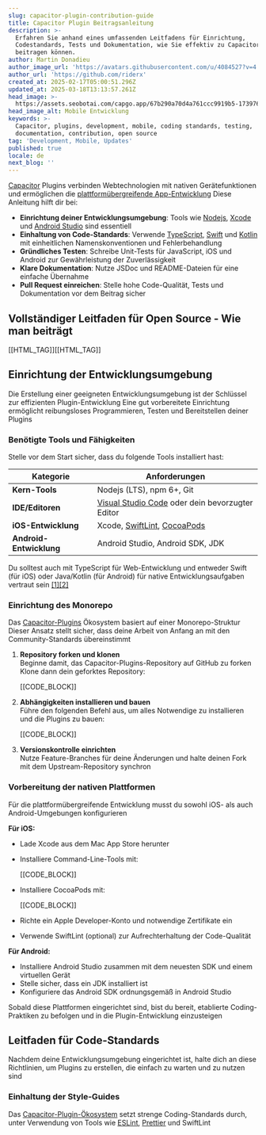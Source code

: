 ```yaml
---
slug: capacitor-plugin-contribution-guide
title: Capacitor Plugin Beitragsanleitung
description: >-
  Erfahren Sie anhand eines umfassenden Leitfadens für Einrichtung,
  Codestandards, Tests und Dokumentation, wie Sie effektiv zu Capacitor-Plugins
  beitragen können.
author: Martin Donadieu
author_image_url: 'https://avatars.githubusercontent.com/u/4084527?v=4'
author_url: 'https://github.com/riderx'
created_at: 2025-02-17T05:00:51.296Z
updated_at: 2025-03-18T13:13:57.261Z
head_image: >-
  https://assets.seobotai.com/capgo.app/67b290a70d4a761ccc9919b5-1739768465938.jpg
head_image_alt: Mobile Entwicklung
keywords: >-
  Capacitor, plugins, development, mobile, coding standards, testing,
  documentation, contribution, open source
tag: 'Development, Mobile, Updates'
published: true
locale: de
next_blog: ''
---
```


[Capacitor](https://capacitorjs.com/) Plugins verbinden Webtechnologien mit nativen Gerätefunktionen und ermöglichen die [plattformübergreifende App-Entwicklung](https://capgo.app/blog/cross-platform-mobile-app-development-guide-2024/) Diese Anleitung hilft dir bei:

-   **Einrichtung deiner Entwicklungsumgebung**: Tools wie [Nodejs](https://nodejsorg/en), [Xcode](https://developerapplecom/xcode/) und [Android Studio](https://developerandroidcom/studio) sind essentiell
-   **Einhaltung von Code-Standards**: Verwende [TypeScript](https://wwwtypescriptlangorg/), [Swift](https://developerapplecom/swift/) und [Kotlin](https://kotlinlangorg/) mit einheitlichen Namenskonventionen und Fehlerbehandlung
-   **Gründliches Testen**: Schreibe Unit-Tests für JavaScript, iOS und Android zur Gewährleistung der Zuverlässigkeit
-   **Klare Dokumentation**: Nutze JSDoc und README-Dateien für eine einfache Übernahme
-   **Pull Request einreichen**: Stelle hohe Code-Qualität, Tests und Dokumentation vor dem Beitrag sicher

## Vollständiger Leitfaden für Open Source - Wie man beiträgt

[[HTML_TAG]][[HTML_TAG]]

## Einrichtung der Entwicklungsumgebung

Die Erstellung einer geeigneten Entwicklungsumgebung ist der Schlüssel zur effizienten Plugin-Entwicklung Eine gut vorbereitete Einrichtung ermöglicht reibungsloses Programmieren, Testen und Bereitstellen deiner Plugins

### Benötigte Tools und Fähigkeiten

Stelle vor dem Start sicher, dass du folgende Tools installiert hast:

| Kategorie | Anforderungen |
| --- | --- |
| **Kern-Tools** | Nodejs (LTS), npm 6+, Git |
| **IDE/Editoren** | [Visual Studio Code](https://codevisualstudiocom/) oder dein bevorzugter Editor |
| **iOS-Entwicklung** | Xcode, [SwiftLint](https://githubcom/realm/SwiftLint), [CocoaPods](https://cocoapodsorg/) |
| **Android-Entwicklung** | Android Studio, Android SDK, JDK |

Du solltest auch mit TypeScript für Web-Entwicklung und entweder Swift (für iOS) oder Java/Kotlin (für Android) für native Entwicklungsaufgaben vertraut sein [\[1\]](https://githubcom/capawesome-team/capacitor-plugins/blob/main/CONTRIBUTINGmd)[\[2\]](https://githubcom/ionic-team/capacitor-plugins/blob/main/CONTRIBUTINGmd)

### Einrichtung des Monorepo

Das [Capacitor-Plugins](https://capgo.app/plugins/) Ökosystem basiert auf einer Monorepo-Struktur Dieser Ansatz stellt sicher, dass deine Arbeit von Anfang an mit den Community-Standards übereinstimmt

1.  **Repository forken und klonen**  
    Beginne damit, das Capacitor-Plugins-Repository auf GitHub zu forken Klone dann dein geforktes Repository:
    
    [[CODE_BLOCK]]
    
2.  **Abhängigkeiten installieren und bauen**  
    Führe den folgenden Befehl aus, um alles Notwendige zu installieren und die Plugins zu bauen:
    
    [[CODE_BLOCK]]
    
3.  **Versionskontrolle einrichten**  
    Nutze Feature-Branches für deine Änderungen und halte deinen Fork mit dem Upstream-Repository synchron
    

### Vorbereitung der nativen Plattformen

Für die plattformübergreifende Entwicklung musst du sowohl iOS- als auch Android-Umgebungen konfigurieren

**Für iOS:**

-   Lade Xcode aus dem Mac App Store herunter
    
-   Installiere Command-Line-Tools mit:
    
    [[CODE_BLOCK]]
    
-   Installiere CocoaPods mit:
    
    [[CODE_BLOCK]]
    
-   Richte ein Apple Developer-Konto und notwendige Zertifikate ein
    
-   Verwende SwiftLint (optional) zur Aufrechterhaltung der Code-Qualität
    

**Für Android:**

-   Installiere Android Studio zusammen mit dem neuesten SDK und einem virtuellen Gerät
-   Stelle sicher, dass ein JDK installiert ist
-   Konfiguriere das Android SDK ordnungsgemäß in Android Studio

Sobald diese Plattformen eingerichtet sind, bist du bereit, etablierte Coding-Praktiken zu befolgen und in die Plugin-Entwicklung einzusteigen

## Leitfaden für Code-Standards

Nachdem deine Entwicklungsumgebung eingerichtet ist, halte dich an diese Richtlinien, um Plugins zu erstellen, die einfach zu warten und zu nutzen sind

### Einhaltung der Style-Guides

Das [Capacitor-Plugin-Ökosystem](https://capgo.app/blog/capacitor-comprehensive-guide/) setzt strenge Coding-Standards durch, unter Verwendung von Tools wie [ESLint](https://eslintorg/), [Prettier](https://prettierio/) und SwiftLint